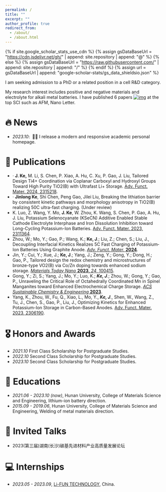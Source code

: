 ```yaml
---
permalink: /
title: ""
excerpt: ""
author_profile: true
redirect_from: 
  - /about/
  - /about.html
---
```


{% if site.google_scholar_stats_use_cdn %}
{% assign gsDataBaseUrl = "https://cdn.jsdelivr.net/gh/" | append: site.repository | append: "@" %}
{% else %}
{% assign gsDataBaseUrl = "https://raw.githubusercontent.com/" | append: site.repository | append: "/" %}
{% endif %}
{% assign url = gsDataBaseUrl | append: "google-scholar-stats/gs_data_shieldsio.json" %}

<span class='anchor' id='about-me'></span>

I am seeking admission to a PhD or a related position in a cell R&D category.

My research interest includes positive and negative materials and electrolyte for alkali metal batteries. I have published 6 papers [![img](https://img.shields.io/endpoint?logo=Google%20Scholar&url=https%3A%2F%2Fcdn.jsdelivr.net%2Fgh%2FRayeRen%2Frayeren.github.io@google-scholar-stats%2Fgs_data_shieldsio.json&labelColor=f6f6f6&color=9cf&style=flat&label=citations)](https://scholar.google.com/citations?user=ChBGPbkAAAAJ&hl) at the top SCI such as AFM, Nano Letter.


# 🔥 News
- *2023.10*: &nbsp;🎉🎉  I release a modern and responsive academic personal homepage. 

  

# 📝 Publications 

- ·  **J. Ke,** M. Li, S. Chen, P. Xiao, A. Hu, C. Xu, P. Gao, J. Liu, Tailored Design Ti4+ Coordination via Coplanar Carboxyl and Hydroxyl Groups Toward High Purity TiO2(B) with Ultrafast Li+ Storage. [Adv. Funct. Mater. 2024, 2315218](https://onlinelibrary.wiley.com/doi/10.1002/adfm.202315218).
- ·  **Jinlong Ke**, Shi Chen, Peng Gao, Jilei Liu, Breaking the lithiation barrier by consistent kinetic pathways and morphology anisotropy in TiO2(B) realizing 50C ultra-fast charging. (Under review)
-  K. Luo, Z. Wang, Y. Mo, **J. Ke**, W. Zhou, K. Wang, S. Chen, P. Gao, A. Hu, J. Liu, Potassium Selenocyanate (KSeCN) Additive Enabled Stable Cathode Electrolyte Interphase and Iron Dissolution Inhibition toward Long-Cycling Potassium-Ion Batteries. [Adv. Funct. Mater. 2023, 2311364](https://onlinelibrary.wiley.com/action/showCitFormats?doi=10.1002%2Fadfm.202311364).  
- Zhou, W.; Mo, Y.; Gao, P.; Wang, K.; **Ke, J**.; Liu, Z.; Chen, S.; Liu, J., Decoupling Interfacial Kinetics Realizes 5C Fast Charging of Potassium‐Ion Batteries Using Graphite Anode. [*Adv. Funct. Mater.* **2024**](https://onlinelibrary.wiley.com/doi/epdf/10.1002/adfm.202312994).
- Jin, Y.; Cui, Y.; Xue, J.; **Ke, J**.; Yang, J.; Zeng, Y.; Gong, Y.; Dong, H.; Gao, P., Tailored design the redox chemistry and microstructures of bronze-type VO2(B) via Co/Zn doping towards enhanced sodium storage. [*Materials Today Nano* **2023,** *24*, 100415](https://www.sciencedirect.com/science/article/pii/S2588842023001141).
- Gong, Y.; Zi, S.; Yang, J.; Mo, Y.; Luo, K.; ***Ke, J***.; Zhou, W.; Gong, Y.; Gao, P., Unraveling the Critical Role of Octahedrally Coordinated Mn in Spinel Manganites toward Enhanced Electrochemical Charge Storage. [*ACS Sustainable Chemistry & Engineering* **2023**](https://pubs.acs.org/doi/abs/10.1021/acssuschemeng.3c04660). 
- Yang, K., Zhou, W., Fu, Q., Xiao, L., Mo, Y., ***Ke, J***., Shen, W., Wang, Z., Tu, J., Chen, S., Gao, P., Liu, J., Optimizing Kinetics for Enhanced Potassium-Ion Storage in Carbon-Based Anodes.  [Adv. Funct. Mater. 2023, 2306190](https://onlinelibrary.wiley.com/doi/abs/10.1002/adfm.202306190). 


# 🎖 Honors and Awards
- *2021.10* First Class Scholarship for Postgraduate Studies. 
- *2022.10* Second Class Scholarship for Postgraduate Studies. 
- *2023.10* Second Class Scholarship for Postgraduate Studies. 

# 📖 Educations
- *2021.06 - 2023.10 (now)*, Hunan University, College of Materials Science and Engineering, lithium-ion battery direction. 
- *2015.09 - 2019.06*, Hunan University, College of Materials Science and Engineering, Welding of metal materials direction. 

# 💬 Invited Talks

- 2023(第三届)湖南(长沙)碳基先进材料产业高质量发展论坛

# 💻 Internships
- *2023.05 - 2023.09*, [Li-FUN TECHNOLOGY](http://lifuntech.com/), China.
